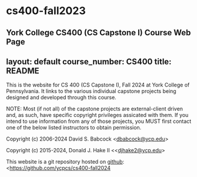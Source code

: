# cs400-fall2023
York College CS400 (CS Capstone I) Course Web Page
---
layout: default
course_number: CS400
title: README
---

This is the website for CS 400 (CS Capstone I), Fall 2024 at York College of
Pennsylvania.  It links to the various individual capstone projects being designed and developed through this course.

NOTE:  Most (if not all) of the capstone projects are external-client driven and, as such, have specific copyright privileges assicated with them.  If you intend to use information from any of those projects, you MUST first contact one of the below listed instructors to obtain permission.

Copyright (c) 2006-2024 David S. Babcock &lt;<dbabcock@ycp.edu>&gt;

Copyright (c) 2015-2024, Donald J. Hake II &lt;<djhake2@ycp.edu&gt;

This website is a git repository hosted on [github](https://github.com): <https://github.com/ycpcs/cs400-fall2024
>
